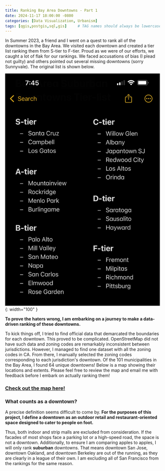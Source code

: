 ```yaml
---
title: Ranking Bay Area Downtowns - Part 1
date: 2024-11-17 18:00:00 -0800
categories: [Data Visualization, Urbanism]
tags: [qgis,postgis,sql,gis]     # TAG names should always be lowercase
---
```



In Summer 2023, a friend and I went on a quest to rank all of the downtowns in the Bay Area. We visited each downtown and created a tier list ranking them from S-tier to F-tier. Proud as we were of our efforts, we caught a lot of flak for our rankings. We faced accusations of bias (I plead not guilty) and others pointed out several missing downtowns (sorry Sunnyvale). The original list is shown below.

![Tierlist v1.0](/assets/OriginalTierlist.png){: width="100" }


**To prove the haters wrong, I am embarking on a journey to make a data-driven ranking of these downtowns.** 

To kick things off, I tried to find official data that demarcated the boundaries for each downtown. This proved to be complicated. OpenStreetMap did not have such data and zoning codes are remarkably inconsistent between jurisdictions. However, I managed to find one dataset with all the zoning codes in CA. From there, I manually selected the zoning codes corresponding to each jurisdiction's downtown. Of the 101 municipalities in the Bay Area, I found 64 unique downtowns! Below is a map showing their locations and extents. Please feel free to review the map and email me with feedback before I embark on actually ranking them!


### [Check out the map here!](https://brekkies.github.io/Bay-Area-Downtowns-Webmap/)

### What counts as a downtown?
A precise definition seems difficult to come by. 
**For the purposes of this project, I define a downtown as an outdoor retail and restaurant-oriented space designed to cater to people on foot.**


Thus, both indoor and strip malls are excluded from consideration. If the facades of most shops face a parking lot or a high-speed road, the space is not a downtown. 
Additionally, to ensure I am comparing apples to apples, I will only rank **suburban** downtowns. 
That means downtown San Jose, downtown Oakland, and downtown Berkeley are out of the running, as they are clearly in a league of their own. 
I am excluding all of San Francisco from the rankings for the same reason. 